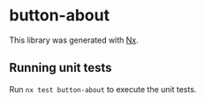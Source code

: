 # button-about

This library was generated with [Nx](https://nx.dev).

## Running unit tests

Run `nx test button-about` to execute the unit tests.
